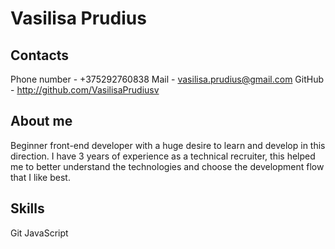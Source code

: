 # Vasilisa Prudius

## Contacts
Phone number - +375292760838
Mail - vasilisa.prudius@gmail.com
GitHub - http://github.com/VasilisaPrudiusv

## About me
Beginner front-end developer with a huge desire to learn and develop in this direction. I have 3 years of experience as a technical recruiter, this helped me to better understand the technologies and choose the development flow that I like best.

## Skills
Git
JavaScript
